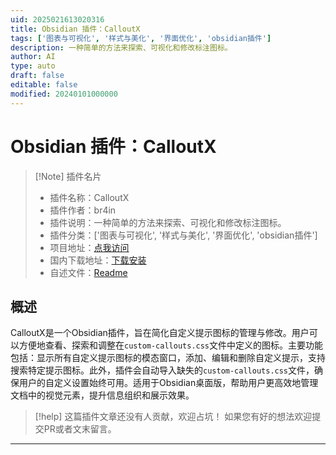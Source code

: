 ```yaml
---
uid: 2025021613020316
title: Obsidian 插件：CalloutX
tags: ['图表与可视化', '样式与美化', '界面优化', 'obsidian插件']
description: 一种简单的方法来探索、可视化和修改标注图标。
author: AI
type: auto
draft: false
editable: false
modified: 20240101000000
---
```


# Obsidian 插件：CalloutX

> [!Note] 插件名片
> - 插件名称：CalloutX
> - 插件作者：br4in
> - 插件说明：一种简单的方法来探索、可视化和修改标注图标。
> - 插件分类：['图表与可视化', '样式与美化', '界面优化', 'obsidian插件']
> - 项目地址：[点我访问](https://github.com/br4in/calloutX)
> - 国内下载地址：[下载安装](https://pkmer.cn/products/plugin/pluginMarket/?calloutx)
> - 自述文件：[Readme](https://ghproxy.net/https://raw.githubusercontent.com/br4in/calloutX/main/README.md)



## 概述

CalloutX是一个Obsidian插件，旨在简化自定义提示图标的管理与修改。用户可以方便地查看、探索和调整在`custom-callouts.css`文件中定义的图标。主要功能包括：显示所有自定义提示图标的模态窗口，添加、编辑和删除自定义提示，支持搜索特定提示图标。此外，插件会自动导入缺失的`custom-callouts.css`文件，确保用户的自定义设置始终可用。适用于Obsidian桌面版，帮助用户更高效地管理文档中的视觉元素，提升信息组织和展示效果。


> [!help] 
> 这篇插件文章还没有人贡献，欢迎占坑！
> 如果您有好的想法欢迎提交PR或者文末留言。
> 

---



